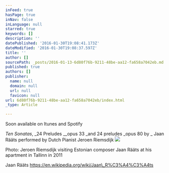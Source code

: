 ```yaml
---
inFeed: true
hasPage: true
inNav: false
inLanguage: null
starred: true
keywords: []
description: ''
datePublished: '2016-01-30T19:08:41.173Z'
dateModified: '2016-01-30T19:08:37.597Z'
title: ''
author: []
sourcePath: _posts/2016-01-13-6d80f76b-9211-48be-aa12-fa658a7042eb.md
published: true
authors: []
publisher:
  name: null
  domain: null
  url: null
  favicon: null
url: 6d80f76b-9211-48be-aa12-fa658a7042eb/index.html
_type: Article

---
```

Soon available on Itunes and Spotify

_Ten Sonatas_, _24 Preludes __opus 33 _and 24 preludes _opus 80 by _ Jaan Rääts  performed by Dutch Pianist Jeroen Riemsdijk
![](https://the-grid-user-content.s3-us-west-2.amazonaws.com/a65f183c-c683-4cd1-a460-05f2d3fe6b1e.JPG)

Photo: Jeroen Riemsdijk visiting Estonian composer Jaan Rääts at his apartment in Tallinn in 2011

Jaan Rääts https://en.wikipedia.org/wiki/Jaan\_R%C3%A4%C3%A4ts